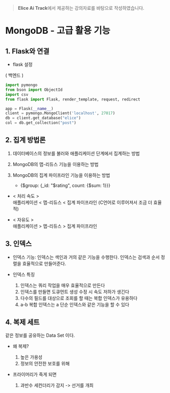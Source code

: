 > **Elice Ai Track**에서 제공하는 강의자료를 바탕으로 작성하였습니다.

# MongoDB - 고급 활용 기능

## 1. Flask와 연결

- flask 설정

( 백엔드 )

```python
import pymongo
from bson import ObjectId
import csv
from flask import Flask, render_template, request, redirect

app = Flask(__name__)
client = pymongo.MongoClient('localhost', 27017)
db = client.get_database("elice")
col = db.get_collection("post")
```

## 2. 집계 방법론

1. 데이터베이스의 정보를 불러와 애플리케이션 단계에서 집계하는 방법

2. MongoDB의 맵-리듀스 기능을 이용하는 방법

3. MongoDB의 집계 파이프라인 기능을 이용하는 방법
   - {$group: {_id: "$rating", count: {$sum: 1}}}

- < 처리 속도 > <br>
  애플리케이션 < 맵-리듀스 < 집계 파이프라인 (C언어로 이루어져서 조금 더 효율적)

- < 자유도 > <br>
  애플리케이션 > 맵-리듀스 > 집계 파이프라인

## 3. 인덱스

- 인덱스 기능: 인덱스는 색인과 거의 같은 기능을 수행한다. 인덱스는 검색과 순서 정렬을 효율적으로 만들어준다.

- 인덱스 특징
  1. 인덱스는 쿼리 작업을 매우 효율적으로 만든다
  2. 인덱스를 만들면 도큐먼트 생성 수정 시 속도 저하가 생긴다
  3. 다수의 필드를 대상으로 조회를 할 때는 복합 인덱스가 유용하다
  4. a-b 복합 인덱스는 a 단순 인덱스와 같은 기능을 할 수 있다

## 4. 복제 세트

같은 정보를 공유하는 Data Set 이다.

- 왜 복제?

  1. 높은 가용성
  2. 정보의 안전한 보호를 위해

- 프라이머리가 죽게 되면
  1. 과반수 세컨더리가 감지 -> 선거를 개최
